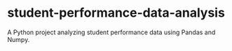 # student-performance-data-analysis
A Python project analyzing student performance data using Pandas and Numpy. 
